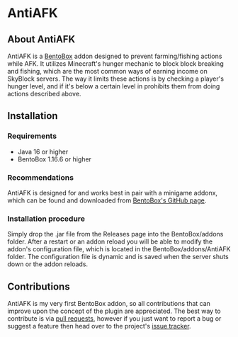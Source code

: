 # AntiAFK
## About AntiAFK
AntiAFK is a [BentoBox](https://github.com/BentoBoxWorld/BentoBox) addon designed to prevent farming/fishing actions while AFK. 
It utilizes Minecraft's hunger mechanic to block block breaking and fishing, which are the most common ways of earning income on SkyBlock servers.
The way it limits these actions is by checking a player's hunger level, and if it's below a certain level in prohibits them from doing actions described above.
## Installation
### Requirements
* Java 16 or higher
* BentoBox 1.16.6 or higher
### Recommendations
AntiAFK is designed for and works best in pair with a minigame addonx, which can be found and downloaded from [BentoBox's GitHub page](https://github.com/BentoBoxWorld).
### Installation procedure
Simply drop the .jar file from the Releases page into the BentoBox/addons folder. After a restart or an addon reload you will be able to modify the addon's configuration file, which is located in the BentoBox/addons/AntiAFK folder. The configuration file is dynamic and is saved when the server shuts down or the addon reloads.
## Contributions
AntiAFK is my very first BentoBox addon, so all contributions that can improve upon the concept of the plugin are appreciated. The best way to contribute is via [pull requests](https://github.com/therealdgrew/AntiAFK/pulls),
however if you just want to report a bug or suggest a feature then head over to the project's [issue tracker](https://github.com/therealdgrew/AntiAFK/issues).
